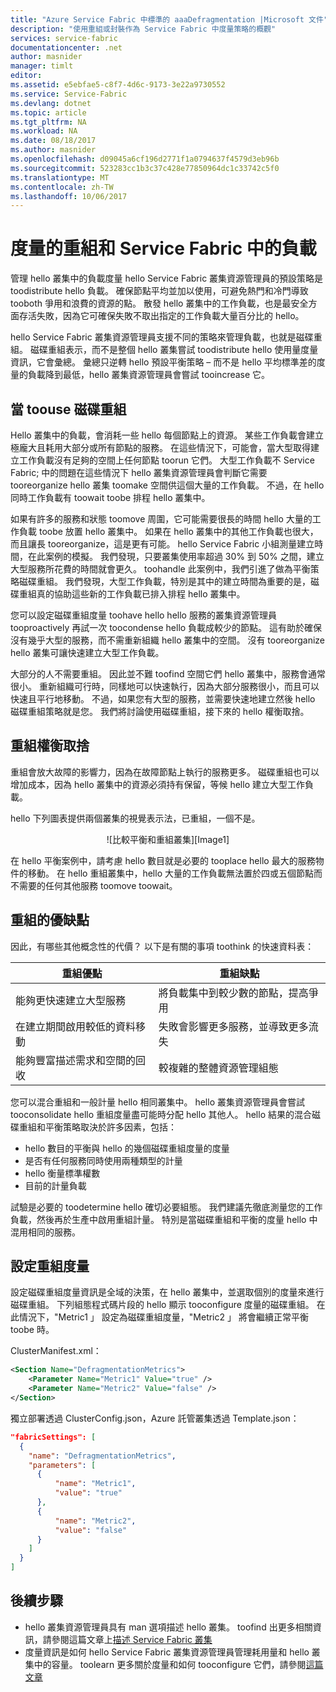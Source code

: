 ```yaml
---
title: "Azure Service Fabric 中標準的 aaaDefragmentation |Microsoft 文件"
description: "使用重組或封裝作為 Service Fabric 中度量策略的概觀"
services: service-fabric
documentationcenter: .net
author: masnider
manager: timlt
editor: 
ms.assetid: e5ebfae5-c8f7-4d6c-9173-3e22a9730552
ms.service: Service-Fabric
ms.devlang: dotnet
ms.topic: article
ms.tgt_pltfrm: NA
ms.workload: NA
ms.date: 08/18/2017
ms.author: masnider
ms.openlocfilehash: d09045a6cf196d2771f1a0794637f4579d3eb96b
ms.sourcegitcommit: 523283cc1b3c37c428e77850964dc1c33742c5f0
ms.translationtype: MT
ms.contentlocale: zh-TW
ms.lasthandoff: 10/06/2017
---
```

# <a name="defragmentation-of-metrics-and-load-in-service-fabric"></a>度量的重組和 Service Fabric 中的負載
管理 hello 叢集中的負載度量 hello Service Fabric 叢集資源管理員的預設策略是 toodistribute hello 負載。 確保節點平均並加以使用，可避免熱門和冷門導致 tooboth 爭用和浪費的資源的點。 散發 hello 叢集中的工作負載，也是最安全方面存活失敗，因為它可確保失敗不取出指定的工作負載大量百分比的 hello。 

hello Service Fabric 叢集資源管理員支援不同的策略來管理負載，也就是磁碟重組。 磁碟重組表示，而不是整個 hello 叢集嘗試 toodistribute hello 使用量度量資訊，它會彙總。 彙總只逆轉 hello 預設平衡策略 – 而不是 hello 平均標準差的度量的負載降到最低，hello 叢集資源管理員會嘗試 tooincrease 它。

## <a name="when-toouse-defragmentation"></a>當 toouse 磁碟重組
Hello 叢集中的負載，會消耗一些 hello 每個節點上的資源。 某些工作負載會建立極龐大且耗用大部分或所有節點的服務。 在這些情況下，可能會，當大型取得建立工作負載沒有足夠的空間上任何節點 toorun 它們。 大型工作負載不 Service Fabric; 中的問題在這些情況下 hello 叢集資源管理員會判斷它需要 tooreorganize hello 叢集 toomake 空間供這個大量的工作負載。 不過，在 hello 同時工作負載有 toowait toobe 排程 hello 叢集中。

如果有許多的服務和狀態 toomove 周圍，它可能需要很長的時間 hello 大量的工作負載 toobe 放置 hello 叢集中。 如果在 hello 叢集中的其他工作負載也很大，而且讓長 tooreorganize，這是更有可能。 hello Service Fabric 小組測量建立時間，在此案例的模擬。 我們發現，只要叢集使用率超過 30% 到 50% 之間，建立大型服務所花費的時間就會更久。 toohandle 此案例中，我們引進了做為平衡策略磁碟重組。 我們發現，大型工作負載，特別是其中的建立時間為重要的是，磁碟重組真的協助這些新的工作負載已排入排程 hello 叢集中。

您可以設定磁碟重組度量 toohave hello hello 服務的叢集資源管理員 tooproactively 再試一次 toocondense hello 負載成較少的節點。 這有助於確保沒有幾乎大型的服務，而不需重新組織 hello 叢集中的空間。 沒有 tooreorganize hello 叢集可讓快速建立大型工作負載。

大部分的人不需要重組。 因此並不難 toofind 空間它們 hello 叢集中，服務會通常很小。 重新組織可行時，同樣地可以快速執行，因為大部分服務很小，而且可以快速且平行地移動。 不過，如果您有大型的服務，並需要快速地建立然後 hello 磁碟重組策略就是您。 我們將討論使用磁碟重組，接下來的 hello 權衡取捨。 

## <a name="defragmentation-tradeoffs"></a>重組權衡取捨
重組會放大故障的影響力，因為在故障節點上執行的服務更多。 磁碟重組也可以增加成本，因為 hello 叢集中的資源必須持有保留，等候 hello 建立大型工作負載。

hello 下列圖表提供兩個叢集的視覺表示法，已重組，一個不是。 

<center>
![比較平衡和重組叢集][Image1]
</center>

在 hello 平衡案例中，請考慮 hello 數目就是必要的 tooplace hello 最大的服務物件的移動。 在 hello 重組叢集中，hello 大量的工作負載無法置於四或五個節點而不需要的任何其他服務 toomove toowait。

## <a name="defragmentation-pros-and-cons"></a>重組的優缺點
因此，有哪些其他概念性的代價？ 以下是有關的事項 toothink 的快速資料表：

| 重組優點 | 重組缺點 |
| --- | --- |
| 能夠更快速建立大型服務 |將負載集中到較少數的節點，提高爭用 |
| 在建立期間啟用較低的資料移動 |失敗會影響更多服務，並導致更多流失 |
| 能夠豐富描述需求和空間的回收 |較複雜的整體資源管理組態 |

您可以混合重組和一般計量 hello 相同叢集中。 hello 叢集資源管理員會嘗試 tooconsolidate hello 重組度量盡可能時分配 hello 其他人。 hello 結果的混合磁碟重組和平衡策略取決於許多因素，包括：
  - hello 數目的平衡與 hello 的幾個磁碟重組度量的度量
  - 是否有任何服務同時使用兩種類型的計量 
  - hello 衡量標準權數
  - 目前的計量負載
  
試驗是必要的 toodetermine hello 確切必要組態。 我們建議先徹底測量您的工作負載，然後再於生產中啟用重組計量。 特別是當磁碟重組和平衡的度量 hello 中混用相同的服務。 

## <a name="configuring-defragmentation-metrics"></a>設定重組度量
設定磁碟重組度量資訊是全域的決策，在 hello 叢集中，並選取個別的度量來進行磁碟重組。 下列組態程式碼片段的 hello 顯示 tooconfigure 度量的磁碟重組。 在此情況下，"Metric1 」 設定為磁碟重組度量，"Metric2 」 將會繼續正常平衡 toobe 時。 

ClusterManifest.xml：

```xml
<Section Name="DefragmentationMetrics">
    <Parameter Name="Metric1" Value="true" />
    <Parameter Name="Metric2" Value="false" />
</Section>
```

獨立部署透過 ClusterConfig.json，Azure 託管叢集透過 Template.json：

```json
"fabricSettings": [
  {
    "name": "DefragmentationMetrics",
    "parameters": [
      {
          "name": "Metric1",
          "value": "true"
      },
      {
          "name": "Metric2",
          "value": "false"
      }
    ]
  }
]
```


## <a name="next-steps"></a>後續步驟
- hello 叢集資源管理員具有 man 選項描述 hello 叢集。 toofind 出更多相關資訊，請參閱這篇文章上[描述 Service Fabric 叢集](service-fabric-cluster-resource-manager-cluster-description.md)
- 度量資訊是如何 hello Service Fabric 叢集資源管理員管理耗用量和 hello 叢集中的容量。 toolearn 更多關於度量和如何 tooconfigure 它們，請參閱[這篇文章](service-fabric-cluster-resource-manager-metrics.md)

[Image1]:./media/service-fabric-cluster-resource-manager-defragmentation-metrics/balancing-defrag-compared.png
